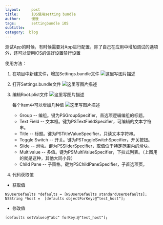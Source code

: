 ```yaml
---
layout:     post
title:      iOS使用setting bundle
author:     慢慢
tags: 		settingbundle iOS
subtitle:  	
category:  blog
---
```

<!-- Start Writing Below in Markdown -->


测试App的时候，有时候需要对App进行配置，除了自己在应用中增加调试的选项外，还可以使用iOS的偏好设置禁行设置

使用方法：

1. 在项目中新建文件，增加Settings.bundle文件
![这里写图片描述](https://wf96390.github.io/img/settingbundle/1.png)

2. 打开Settings.bundle文件
![这里写图片描述](https://wf96390.github.io/img/settingbundle/2.png)

3. 编辑Root.plist文件
	![这里写图片描述](https://wf96390.github.io/img/settingbundle/3.png)

	每个Item中可以增加几种值
	![这里写图片描述](https://wf96390.github.io/img/settingbundle/4.png)

	- Group -- 编组。键为PSGroupSpecifier，首选项逻辑编组的标题。
	- Text Field -- 文本框。键为PSTextFieldSpecifier，可编辑的文本字符串。
	- Title -- 标题。键为PSTitleValueSpecifier，只读文本字符串。
	- Toggle Switch -- 开关。键为PSToggleSwitchSpecifier，开关按钮。
	- Slide -- 滑块。键为PSSliderSpecifier，取值位于特定范围内的滑块。
	- Multivalue -- 多值。键为PSMultiValueSpecifier，下拉式列表。（上图用的就是这种，其他大同小异）
	- Child Pane -- 子窗格。键为PSChildPaneSpecifier，子首选项页。

4. 代码获取值

- 获取值

```
NSUserDefaults *defaults = [NSUserDefaults standardUserDefaults];
NSString *host =  [defaults objectForKey:@“test_host"];
```

- 修改值

```
[defaults setValue:@"abc" forKey:@"test_host"];
```